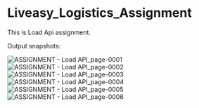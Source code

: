 # Liveasy_Logistics_Assignment

This is  Load Api assignment.

Output snapshots:

![ASSIGNMENT - Load API_page-0001](https://github.com/RajputDeepti/Liveasy_Logistics_Assignment/assets/110597883/e3a305eb-b9ae-49bd-82f0-d5a8598a4470)
![ASSIGNMENT - Load API_page-0002](https://github.com/RajputDeepti/Liveasy_Logistics_Assignment/assets/110597883/f3802a01-f6da-4f9a-8d73-cd2245480d1e)
![ASSIGNMENT - Load API_page-0003](https://github.com/RajputDeepti/Liveasy_Logistics_Assignment/assets/110597883/c6f623f0-c7f4-457f-860c-60e7a3bbe65a)
![ASSIGNMENT - Load API_page-0004](https://github.com/RajputDeepti/Liveasy_Logistics_Assignment/assets/110597883/a2b63850-b9a2-415f-877d-3de9b215c1ea)
![ASSIGNMENT - Load API_page-0005](https://github.com/RajputDeepti/Liveasy_Logistics_Assignment/assets/110597883/5406bc8e-1193-4c7f-8cef-fff5c74e2869)
![ASSIGNMENT - Load API_page-0006](https://github.com/RajputDeepti/Liveasy_Logistics_Assignment/assets/110597883/051f783b-9630-430d-99d9-f35e9087fea1)
